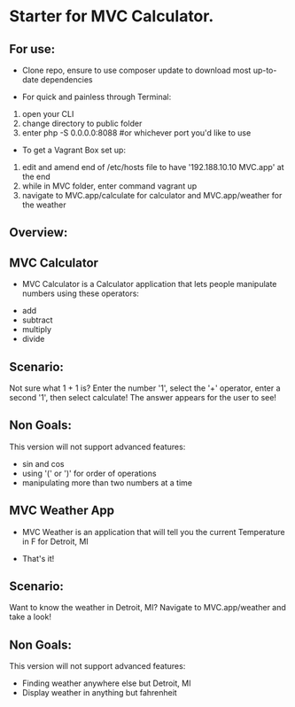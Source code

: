 # Starter for MVC Calculator.

## For use:

* Clone repo, ensure to use composer update to download most up-to-date dependencies

* For quick and painless through Terminal:
 1. open your CLI
 1. change directory to public folder
 1. enter php -S 0.0.0.0:8088 #or whichever port you'd like to use

* To get a Vagrant Box set up:
 1. edit and amend end of /etc/hosts file to have '192.188.10.10 MVC.app' at the end
 1. while in MVC folder, enter command vagrant up
 1. navigate to MVC.app/calculate for calculator and MVC.app/weather for the weather

## Overview:
## MVC Calculator
* MVC Calculator is a Calculator application that lets people manipulate numbers using these operators:
 - add
 - subtract
 - multiply
 - divide

## Scenario:
Not sure what 1 + 1 is? Enter the number '1', select the '+' operator, enter a second '1', then select calculate! The answer appears for the user to see!

## Non Goals:
This version will not support advanced features:
 - sin and cos
 - using '(' or ')' for order of operations
 - manipulating more than two numbers at a time

## MVC Weather App
* MVC Weather is an application that will tell you the current Temperature in F for Detroit, MI
 - That's it!

## Scenario:
Want to know the weather in Detroit, MI? Navigate to MVC.app/weather and take a look!

## Non Goals:
This version will not support advanced features:
 - Finding weather anywhere else but Detroit, MI
 - Display weather in anything but fahrenheit
